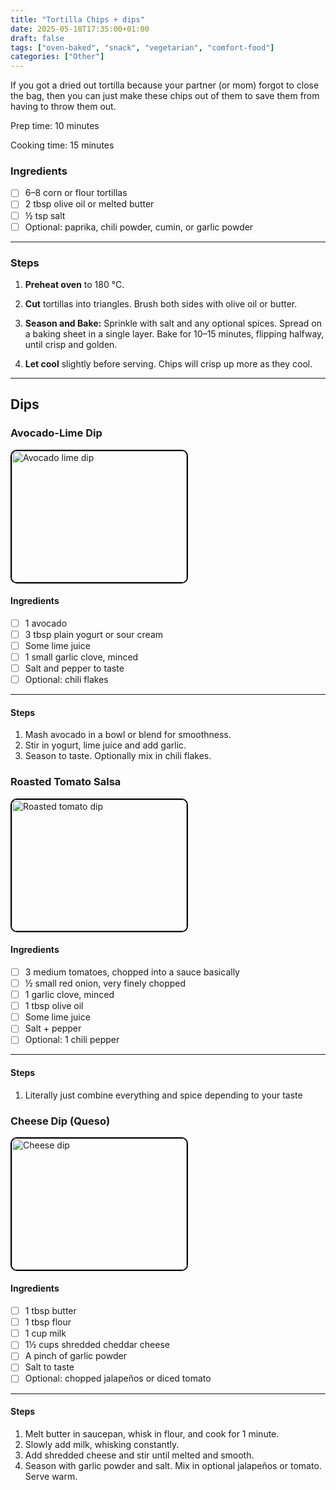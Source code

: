 ```yaml
---
title: "Tortilla Chips + dips"
date: 2025-05-18T17:35:00+01:00
draft: false
tags: ["oven-baked", "snack", "vegetarian", "comfort-food"]
categories: ["Other"]
---
```


If you got a dried out tortilla because your partner (or mom) forgot to close the bag, then you can just make these chips out of them to save them from having to throw them out.

<div class="recipe" id="recipe">
Prep time: 10 minutes

Cooking time: 15 minutes

### Ingredients
- [ ] 6–8 corn or flour tortillas
- [ ] 2 tbsp olive oil or melted butter
- [ ] ½ tsp salt
- [ ] Optional: paprika, chili powder, cumin, or garlic powder
<hr>

### Steps
1. **Preheat oven** to 180 °C.

2. **Cut** tortillas into triangles. Brush both sides with olive oil or butter.

3. **Season and Bake:** Sprinkle with salt and any optional spices. Spread on a baking sheet in a single layer. Bake for 10–15 minutes, flipping halfway, until crisp and golden.

4. **Let cool** slightly before serving. Chips will crisp up more as they cool.

---

Dips
---

<div class="box">

### Avocado-Lime Dip

<img src="./lime-avocado.png" style="width: 20em; height: 15em; border-radius: 10px; border: solid black 2px; object-fit: cover" alt="Avocado lime dip">

#### Ingredients
- [ ] 1 avocado
- [ ] 3 tbsp plain yogurt or sour cream
- [ ] Some lime juice
- [ ] 1 small garlic clove, minced
- [ ] Salt and pepper to taste
- [ ] Optional: chili flakes
<hr>

#### Steps
1. Mash avocado in a bowl or blend for smoothness.  
2. Stir in yogurt, lime juice and add garlic.  
3. Season to taste. Optionally mix in chili flakes.
</div>

<div class="box">

### Roasted Tomato Salsa

<img src="./tomato.png" style="width: 20em; height: 15em; border-radius: 10px; border: solid black 2px; object-fit: cover" alt="Roasted tomato dip">

#### Ingredients
- [ ] 3 medium tomatoes, chopped into a sauce basically
- [ ] ½ small red onion, very finely chopped
- [ ] 1 garlic clove, minced
- [ ] 1 tbsp olive oil
- [ ] Some lime juice
- [ ] Salt + pepper
- [ ] Optional: 1 chili pepper
<hr>

#### Steps
1. Literally just combine everything and spice depending to your taste
</div>

<div class="box">

### Cheese Dip (Queso)

<img src="./queso.png" style="width: 20em; height: 15em; border-radius: 10px; border: solid black 2px; object-fit: cover" alt="Cheese dip">

#### Ingredients
- [ ] 1 tbsp butter
- [ ] 1 tbsp flour
- [ ] 1 cup milk
- [ ] 1½ cups shredded cheddar cheese
- [ ] A pinch of garlic powder
- [ ] Salt to taste
- [ ] Optional: chopped jalapeños or diced tomato
<hr>

#### Steps
1. Melt butter in saucepan, whisk in flour, and cook for 1 minute.  
2. Slowly add milk, whisking constantly.  
3. Add shredded cheese and stir until melted and smooth.  
4. Season with garlic powder and salt. Mix in optional jalapeños or tomato. Serve warm.
</div>
</div>
